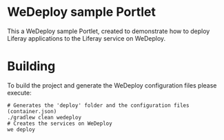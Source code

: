 # WeDeploy sample Portlet

This a WeDeploy sample Portlet, created to demonstrate how to deploy Liferay applications to the Liferay service on WeDeploy.

# Building

To build the project and generate the WeDeploy configuration files please execute:

```shell
# Generates the 'deploy' folder and the configuration files (container.json)
./gradlew clean wedeploy
# Creates the services on WeDeploy
we deploy
```

